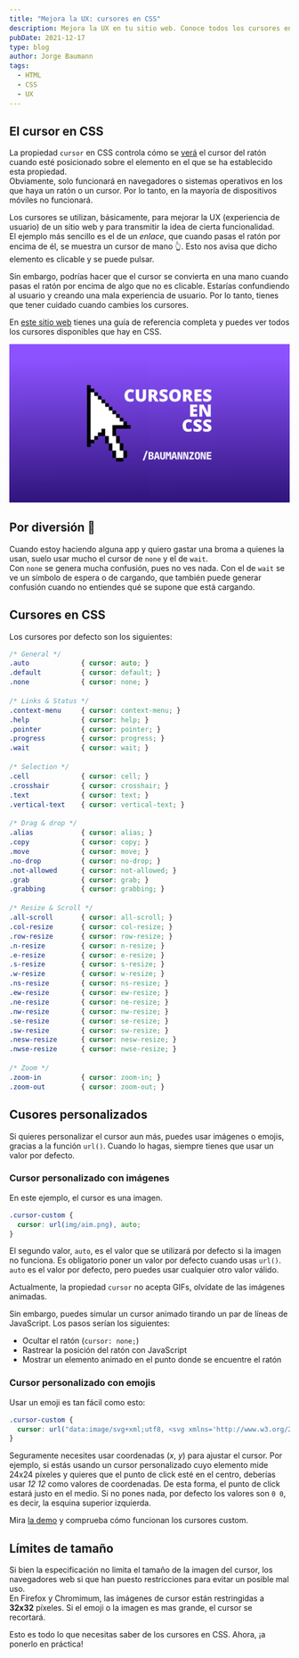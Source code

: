 ```yaml
---
title: "Mejora la UX: cursores en CSS"
description: Mejora la UX en tu sitio web. Conoce todos los cursores en CSS. Aprende a cambiar los cursores y mejora la experiencia de usuario de tu sitio web. ¿Los conoces todos?
pubDate: 2021-12-17
type: blog
author: Jorge Baumann
tags:
  - HTML
  - CSS
  - UX
---
```


## El cursor en CSS

La propiedad `cursor` en CSS controla cómo se [verá](https://baumannzone.github.io/cursores-css/) el cursor del ratón cuando esté posicionado sobre el elemento en el que se ha establecido esta propiedad.  
Obviamente, solo funcionará en navegadores o sistemas operativos en los que haya un ratón o un cursor. Por lo tanto, en la mayoría de dispositivos móviles no funcionará.

Los cursores se utilizan, básicamente, para mejorar la UX (experiencia de usuario) de un sitio web y para transmitir la idea de cierta funcionalidad.  
El ejemplo más sencillo es el de un _enlace_, que cuando pasas el ratón por encima de él, se muestra un cursor de mano 👆. Esto nos avisa que dicho elemento es clicable y se puede pulsar.

Sin embargo, podrías hacer que el cursor se convierta en una mano cuando pasas el ratón por encima de algo que no es clicable. Estarías confundiendo al usuario y creando una mala experiencia de usuario. Por lo tanto, tienes que tener cuidado cuando cambies los cursores.

En [este sitio web](https://baumannzone.github.io/cursores-css/) tienes una guía de referencia completa y puedes ver todos los cursores disponibles que hay en CSS.

[![Cursores en CSS por Baumannzone](https://raw.githubusercontent.com/baumannzone/cursores-css/main/img/og.png)](https://baumannzone.github.io/cursores-css/)

## Por diversión 🤡
Cuando estoy haciendo alguna app y quiero gastar una broma a quienes la usan, suelo usar mucho el cursor de `none` y el de `wait`.  
Con `none` se genera mucha confusión, pues no ves nada. Con el de `wait` se ve un símbolo de espera o de cargando, que también puede generar confusión cuando no entiendes qué se supone que está cargando. 

## Cursores en CSS
Los cursores por defecto son los siguientes:

```css
/* General */
.auto             { cursor: auto; }
.default          { cursor: default; }
.none             { cursor: none; }

/* Links & Status */
.context-menu     { cursor: context-menu; }
.help             { cursor: help; }
.pointer          { cursor: pointer; }
.progress         { cursor: progress; }
.wait             { cursor: wait; }

/* Selection */
.cell             { cursor: cell; }
.crosshair        { cursor: crosshair; }
.text             { cursor: text; }
.vertical-text    { cursor: vertical-text; }

/* Drag & drop */
.alias            { cursor: alias; }
.copy             { cursor: copy; }
.move             { cursor: move; }
.no-drop          { cursor: no-drop; }
.not-allowed      { cursor: not-allowed; }
.grab             { cursor: grab; }
.grabbing         { cursor: grabbing; }

/* Resize & Scroll */
.all-scroll       { cursor: all-scroll; }
.col-resize       { cursor: col-resize; }
.row-resize       { cursor: row-resize; }
.n-resize         { cursor: n-resize; }
.e-resize         { cursor: e-resize; }
.s-resize         { cursor: s-resize; }
.w-resize         { cursor: w-resize; }
.ns-resize        { cursor: ns-resize; }
.ew-resize        { cursor: ew-resize; }
.ne-resize        { cursor: ne-resize; }
.nw-resize        { cursor: nw-resize; }
.se-resize        { cursor: se-resize; }
.sw-resize        { cursor: sw-resize; }
.nesw-resize      { cursor: nesw-resize; }
.nwse-resize      { cursor: nwse-resize; }

/* Zoom */
.zoom-in          { cursor: zoom-in; }
.zoom-out         { cursor: zoom-out; }
```

## Cusores personalizados
Si quieres personalizar el cursor aun más, puedes usar imágenes o emojis, gracias a la función `url()`. Cuando lo hagas, siempre tienes que usar un valor por defecto.

### Cursor personalizado con imágenes
En este ejemplo, el cursor es una imagen.
```css
.cursor-custom {
  cursor: url(img/aim.png), auto;
}
```
El segundo valor, `auto`, es el valor que se utilizará por defecto si la imagen no funciona. Es obligatorio poner un valor por defecto cuando usas `url()`.  
`auto` es el valor por defecto, pero puedes usar cualquier otro valor válido.

Actualmente, la propiedad `cursor` no acepta GIFs, olvídate de las imágenes animadas.

Sin embargo, puedes simular un cursor animado tirando un par de líneas de JavaScript. Los pasos serían los siguientes:
- Ocultar el ratón (`cursor: none;`)
- Rastrear la posición del ratón con JavaScript
- Mostrar un elemento animado en el punto donde se encuentre el ratón

### Cursor personalizado con emojis
Usar un emoji es tan fácil como esto:
```css
.cursor-custom {
  cursor: url("data:image/svg+xml;utf8, <svg xmlns='http://www.w3.org/2000/svg' width='32' height='32' style='font-size: 24px'><text y='20'>🦄</text></svg>") 12 12, auto;
}
```

Seguramente necesites usar coordenadas (_x_, _y_) para ajustar el cursor. Por ejemplo, si estás usando un cursor personalizado cuyo elemento mide 24x24 píxeles y quieres que el punto de click esté en el centro, deberías usar _12_ _12_ como valores de coordenadas. De esta forma, el punto de click estará justo en el medio.
Si no pones nada, por defecto los valores son `0 0`, es decir, la esquina superior izquierda.

Mira [la demo](https://baumannzone.github.io/cursores-css/) y comprueba cómo funcionan los cursores custom.

## Límites de tamaño
Si bien la especificación no limita el tamaño de la imagen del cursor, los navegadores web si que han puesto restricciones para evitar un posible mal uso.  
En Firefox y Chromimum, las imágenes de cursor están restringidas a **32x32** píxeles. Si el emoji o la imagen es mas grande, el cursor se recortará.

Esto es todo lo que necesitas saber de los cursores en CSS. Ahora, ¡a ponerlo en práctica!
